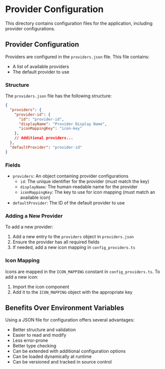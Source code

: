 # Provider Configuration

This directory contains configuration files for the application, including provider configurations.

## Provider Configuration

Providers are configured in the `providers.json` file. This file contains:

- A list of available providers
- The default provider to use

### Structure

The `providers.json` file has the following structure:

```json
{
  "providers": {
    "provider-id": {
      "id": "provider-id",
      "displayName": "Provider Display Name",
      "iconMappingKey": "icon-key"
    },
    // Additional providers...
  },
  "defaultProvider": "provider-id"
}
```

### Fields

- `providers`: An object containing provider configurations
  - `id`: The unique identifier for the provider (must match the key)
  - `displayName`: The human-readable name for the provider
  - `iconMappingKey`: The key to use for icon mapping (must match an available icon)
- `defaultProvider`: The ID of the default provider to use

### Adding a New Provider

To add a new provider:

1. Add a new entry to the `providers` object in `providers.json`
2. Ensure the provider has all required fields
3. If needed, add a new icon mapping in `config_providers.ts`

### Icon Mapping

Icons are mapped in the `ICON_MAPPING` constant in `config_providers.ts`. To add a new icon:

1. Import the icon component
2. Add it to the `ICON_MAPPING` object with the appropriate key

## Benefits Over Environment Variables

Using a JSON file for configuration offers several advantages:

- Better structure and validation
- Easier to read and modify
- Less error-prone
- Better type checking
- Can be extended with additional configuration options
- Can be loaded dynamically at runtime
- Can be versioned and tracked in source control 